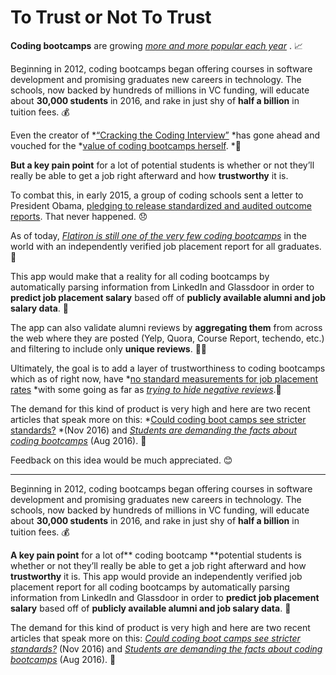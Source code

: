 # To Trust or Not To Trust

**Coding bootcamps** are growing [*more and more popular each year*](https://blog.linkedin.com/2015/09/17/as-coding-bootcamps-grow-the-skills-gap-could-shrink) . 📈

Beginning in 2012, coding bootcamps began offering courses in software development and promising graduates new careers in technology. The schools, now backed by hundreds of millions in VC funding, will educate about **30,000 students** in 2016, and rake in just shy of **half a billion** in tuition fees. 💰

Even the creator of *[“Cracking the Coding Interview”](https://www.amazon.com/Cracking-Coding-Interview-Programming-Questions/dp/098478280X) *has gone ahead and vouched for the *[value of coding bootcamps herself](https://medium.freecodecamp.com/so-that-whole-coding-bootcamp-thing-is-a-scam-right-6fddf14087d4#.meynkdi7c). *📖

**But a key pain point** for a lot of potential students is whether or not they’ll really be able to get a job right afterward and how **trustworthy** it is.

To combat this, in early 2015, a group of coding schools sent a letter to President Obama, [pledging to release standardized and audited outcome reports](http://thenesta.org/). That never happened. 😞

As of today, [*Flatiron is still one of the very few coding bootcamps*](http://blog.flatironschool.com/announcing-flatiron-schools-2015-jobs-report/) in the world with an independently verified job placement report for all graduates. 💼

This app would make that a reality for all coding bootcamps by automatically parsing information from LinkedIn and Glassdoor in order to **predict job placement salary** based off of **publicly available alumni and job salary data**. 🎉

The app can also validate alumni reviews by **aggregating them** from across the web where they are posted (Yelp, Quora, Course Report, techendo, etc.) and filtering to include only **unique reviews**. 🎉🎉

Ultimately, the goal is to add a layer of trustworthiness to coding bootcamps which as of right now, have *[no standard measurements for job placement rates](http://www.ibtimes.com/code-boot-camps-fail-obama-unaudited-stats-cast-doubt-success-rates-2301188) *with some going as far as *[trying to hide negative reviews](https://www.reddit.com/r/cscareerquestions/comments/2h6abk/are_coding_bootcamp_horror_stories_common/)*.👺

The demand for this kind of product is very high and here are two recent articles that speak more on this: *[Could coding boot camps see stricter standards?](http://www.myajc.com/news/technology/could-coding-boot-camps-see-stricter-standards/ns4kQ/) *(Nov 2016) and *[Students are demanding the facts about coding bootcamps](https://techcrunch.com/2016/06/25/students-are-demanding-the-facts-about-coding-bootcamps/)* (Aug 2016). 📰

Feedback on this idea would be much appreciated. 😊
* * *
Beginning in 2012, coding bootcamps began offering courses in software development and promising graduates new careers in technology. The schools, now backed by hundreds of millions in VC funding, will educate about **30,000 students** in 2016, and rake in just shy of **half a billion** in tuition fees. 💰

**A key pain point** for a lot of** coding bootcamp **potential students is whether or not they’ll really be able to get a job right afterward and how **trustworthy** it is. This app would provide an independently verified job placement report for all coding bootcamps by automatically parsing information from LinkedIn and Glassdoor in order to **predict job placement salary** based off of **publicly available alumni and job salary data**. 🎉

The demand for this kind of product is very high and here are two recent articles that speak more on this: [*Could coding boot camps see stricter standards?*](http://www.myajc.com/news/technology/could-coding-boot-camps-see-stricter-standards/ns4kQ/) (Nov 2016) and *[Students are demanding the facts about coding bootcamps](https://techcrunch.com/2016/06/25/students-are-demanding-the-facts-about-coding-bootcamps/)* (Aug 2016). 📰


